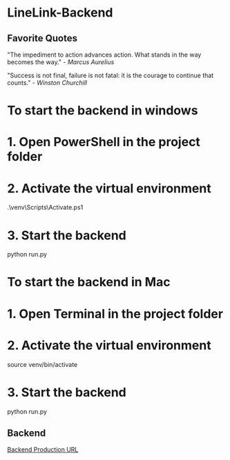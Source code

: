 # LineLink-Backend

## Favorite Quotes

"The impediment to action advances action. What stands in the way becomes the way." - _Marcus Aurelius_

"Success is not final, failure is not fatal: it is the courage to continue that counts." - _Winston Churchill_

# To start the backend in windows

# 1. Open PowerShell in the project folder

# 2. Activate the virtual environment

.\venv\Scripts\Activate.ps1

# 3. Start the backend

python run.py

# To start the backend in Mac

# 1. Open Terminal in the project folder

# 2. Activate the virtual environment

source venv/bin/activate

# 3. Start the backend

python run.py

## Backend

[Backend Production URL](https://linelink-backend.onrender.com/)
